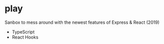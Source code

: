# play

Sanbox to mess around with the newest features of Express & React (2019)

- TypeScript
- React Hooks
